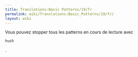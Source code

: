 ```yaml
---
title: Translations:Basic Patterns/19/fr
permalink: wiki/Translations:Basic_Patterns/19/fr/
layout: wiki
---
```


Vous pouvez stopper tous les patterns en cours de lecture avec

``` Haskell
hush
```

.
